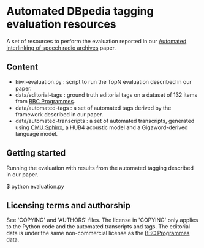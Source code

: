 Automated DBpedia tagging evaluation resources
==============================================

A set of resources to perform the evaluation reported in our [Automated interlinking of speech radio archives](http://events.linkeddata.org/ldow2012/papers/ldow2012-paper-11.pdf) paper.

Content
-------

* kiwi-evaluation.py : script to run the TopN evaluation described in our paper.
* data/editorial-tags : ground truth editorial tags on a dataset of 132 items from [BBC Programmes](http://www.bbc.co.uk/programmes).
* data/automated-tags : a set of automated tags derived by the framework described in our paper.
* data/automated-transcripts : a set of automated transcripts, generated using [CMU Sphinx](http://cmusphinx.sourceforge.net/), a HUB4 acoustic model and a Gigaword-derived language model.

Getting started
---------------

Running the evaluation with results from the automated tagging described in
our paper.

 $ python evaluation.py 

Licensing terms and authorship
------------------------------

See 'COPYING' and 'AUTHORS' files.
The license in 'COPYING' only applies to the Python code and the automated transcripts and tags.
The editorial data is under the same non-commercial license as the [BBC Programmes](http://www.bbc.co.uk/programmes) data.
